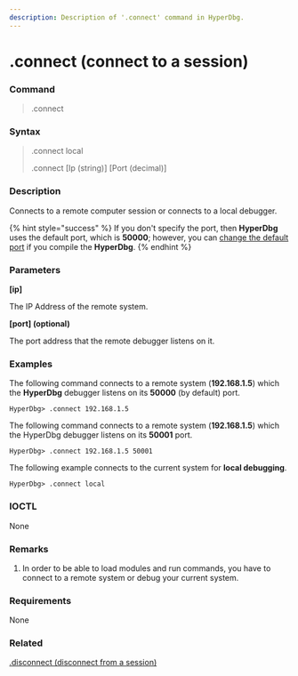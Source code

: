 ```yaml
---
description: Description of '.connect' command in HyperDbg.
---
```


# .connect (connect to a session)

### Command

> .connect

### Syntax

> .connect local
>
> .connect \[Ip (string)] \[Port (decimal)]

### Description

Connects to a remote computer session or connects to a local debugger.

{% hint style="success" %}
If you don't specify the port, then **HyperDbg** uses the default port, which is **50000**; however, you can [change the default port](https://docs.hyperdbg.org/tips-and-tricks/misc/customize-build) if you compile the **HyperDbg**.
{% endhint %}

### Parameters

**\[ip]**

The IP Address of the remote system.

**\[port] (optional)**

The port address that the remote debugger listens on it.

### Examples

The following command connects to a remote system (**192.168.1.5**) which the **HyperDbg** debugger listens on its **50000** (by default) port.

```
HyperDbg> .connect 192.168.1.5
```

The following command connects to a remote system (**192.168.1.5**) which the HyperDbg debugger listens on its **50001** port.

```
HyperDbg> .connect 192.168.1.5 50001
```

The following example connects to the current system for **local debugging**.

```
HyperDbg> .connect local
```

### IOCTL

None

### Remarks

1. In order to be able to load modules and run commands, you have to connect to a remote system or debug your current system.

### Requirements

None

### Related

[.disconnect (disconnect from a session)](https://docs.hyperdbg.org/commands/meta-commands/.disconnect)
